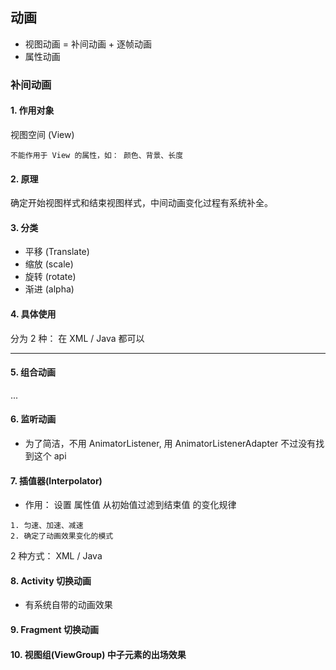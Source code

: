 ## 动画

- 视图动画 = 补间动画 + 逐帧动画
- 属性动画
### 补间动画
#### 1. 作用对象
视图空间 (View)
```
不能作用于 View 的属性，如： 颜色、背景、长度   
```

#### 2. 原理
确定开始视图样式和结束视图样式，中间动画变化过程有系统补全。

#### 3. 分类
- 平移 (Translate)
- 缩放 (scale)
- 旋转 (rotate)
- 渐进 (alpha)

#### 4. 具体使用
分为 2 种： 在 XML / Java 都可以

---
#### 5. 组合动画
...
#### 6. 监听动画

- 为了简洁，不用 AnimatorListener, 用 AnimatorListenerAdapter
不过没有找到这个 api

#### 7. 插值器(Interpolator)
- 作用： 设置 属性值 从初始值过滤到结束值 的变化规律
```
1. 匀速、加速、减速
2. 确定了动画效果变化的模式
```
2 种方式： XML / Java

#### 8. Activity 切换动画
- 有系统自带的动画效果

#### 9. Fragment 切换动画

#### 10. 视图组(ViewGroup) 中子元素的出场效果
